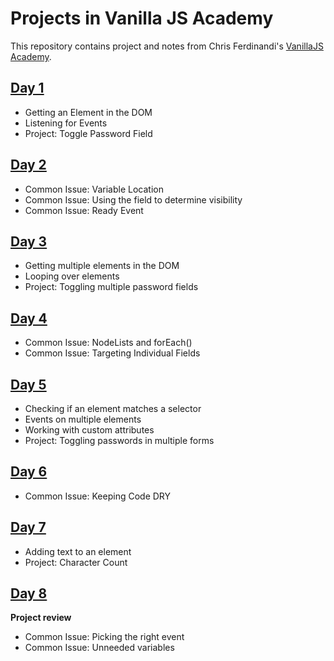 # Projects in Vanilla JS Academy

This repository contains project and notes from Chris Ferdinandi's [VanillaJS Academy](https://vanillajsacademy.com/).

## [Day 1](./day1)
- Getting an Element in the DOM
- Listening for Events
- Project: Toggle Password Field

## [Day 2](./day2)
- Common Issue: Variable Location
- Common Issue: Using the field to determine visibility
- Common Issue: Ready Event

## [Day 3](./day3)
- Getting multiple elements in the DOM
- Looping over elements
- Project: Toggling multiple password fields

## [Day 4](./day4)
- Common Issue: NodeLists and forEach()
- Common Issue: Targeting Individual Fields

## [Day 5](./day5)
- Checking if an element matches a selector
- Events on multiple elements
- Working with custom attributes
- Project: Toggling passwords in multiple forms

## [Day 6](./day6)
- Common Issue: Keeping Code DRY

## [Day 7](./day7)
- Adding text to an element
- Project: Character Count

## [Day 8](./day8)
**Project review**
- Common Issue: Picking the right event
- Common Issue: Unneeded variables
